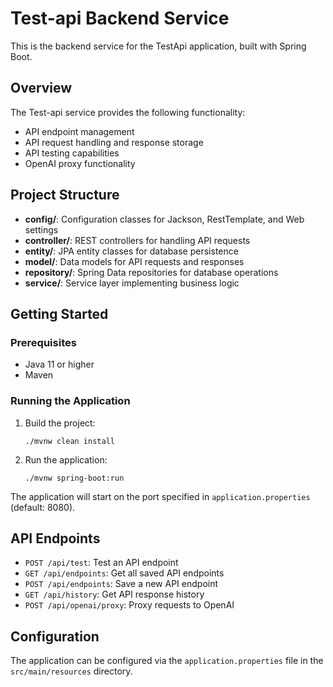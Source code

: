 # Test-api Backend Service

This is the backend service for the TestApi application, built with Spring Boot.

## Overview

The Test-api service provides the following functionality:

- API endpoint management
- API request handling and response storage
- API testing capabilities
- OpenAI proxy functionality

## Project Structure

- **config/**: Configuration classes for Jackson, RestTemplate, and Web settings
- **controller/**: REST controllers for handling API requests
- **entity/**: JPA entity classes for database persistence
- **model/**: Data models for API requests and responses
- **repository/**: Spring Data repositories for database operations
- **service/**: Service layer implementing business logic

## Getting Started

### Prerequisites

- Java 11 or higher
- Maven

### Running the Application

1. Build the project:
   ```
   ./mvnw clean install
   ```

2. Run the application:
   ```
   ./mvnw spring-boot:run
   ```

The application will start on the port specified in `application.properties` (default: 8080).

## API Endpoints

- `POST /api/test`: Test an API endpoint
- `GET /api/endpoints`: Get all saved API endpoints
- `POST /api/endpoints`: Save a new API endpoint
- `GET /api/history`: Get API response history
- `POST /api/openai/proxy`: Proxy requests to OpenAI

## Configuration

The application can be configured via the `application.properties` file in the `src/main/resources` directory. 